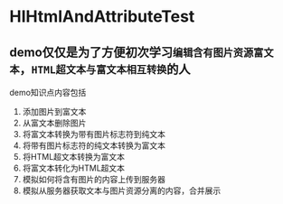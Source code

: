 # HIHtmlAndAttributeTest
## demo仅仅是为了方便初次学习`编辑含有图片资源富文本`，`HTML超文本与富文本相互转换`的人
demo知识点内容包括
1. 添加图片到富文本
2. 从富文本删除图片
3. 将富文本转换为带有图片标志符到纯文本
4. 将带有图片标志符的纯文本转换为富文本
5. 将HTML超文本转换为富文本
6. 将富文本转化为HTML超文本
7. 模拟如何将含有图片的内容上传到服务器
8. 模拟从服务器获取文本与图片资源分离的内容，合并展示
